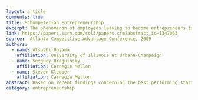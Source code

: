 ```yaml
---
layout: article
comments: true
title: Schumpeterian Entrepreneurship
excerpt: The phenomenon of employees leaving to become entrepreneurs is discussed in terms of Schumpeter's influential theory of entrepreneurship, and this theory is tested using data on actual entrepreneurs.
link: https://papers.ssrn.com/sol3/papers.cfm?abstract_id=1347063
source:  Atlanta Competitive Advantage Conference, 2009
authors:
  - name: Atsushi Ohyama
    affiliation: University of Illinois at Urbana-Champaign
  - name: Serguey Braguinsky
    affiliation: Carnegie Mellon
  - name: Steven Klepper
    affiliation: Carnegie Mellon
abstract: Based on recent findings concerning the best performing startups, we develop a model of Schumpeterian entrepreneurship in which founders exploit ideas they learned through their employment. The model yields distinctive implications about how labor market experience and earnings at work influence the probability of a worker becoming an entrepreneur, earnings as an entrepreneur relative to paid work, and persistence in entrepreneurship. These implications are tested using data on the earnings of scientists and engineers, which are common founders of high growth startups. The sample is pared down to those that worked in and founded businesses related to their education in order to isolate the best candidates for Schumpeterian entrepreneurship.
category: entrepreneurship
---
```


